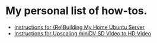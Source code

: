 # My personal list of how-tos.

* [Instructions for (Re)Building My Home Ubuntu Server](ubuntu-mediabox/setup.md)
* [Instructions for Upscaling miniDV SD Video to HD Video](minidv2hd.md)
